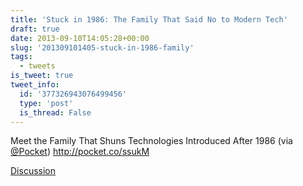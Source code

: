 ```yaml
---
title: 'Stuck in 1986: The Family That Said No to Modern Tech'
draft: true
date: 2013-09-10T14:05:28+00:00
slug: '201309101405-stuck-in-1986-family'
tags:
  - tweets
is_tweet: true
tweet_info:
  id: '377326943076499456'
  type: 'post'
  is_thread: False
---
```




Meet the Family That Shuns Technologies Introduced After 1986 (via [@Pocket](https://x.com/Pocket)) <http://pocket.co/ssukM>

[Discussion](https://x.com/sytelus/status/377326943076499456)
